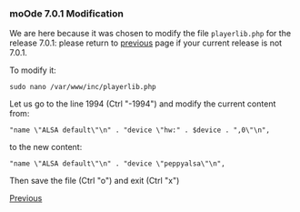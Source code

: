 ### moOde 7.0.1 Modification
We are here because it was chosen to modify the file ````playerlib.php```` for the release 7.0.1: please return to [previous](https://github.com/FdeAlexa/PeppyMeter_and_moOde/blob/main/2_moOde.md) page if your current release is not 7.0.1.

To modify it:
```
sudo nano /var/www/inc/playerlib.php
```
Let us go to the line 1994 (Ctrl "-1994")
and modify the current content from:
```
"name \"ALSA default\"\n" . "device \"hw:" . $device . ",0\"\n",
```
to the new content:
```
"name \"ALSA default\"\n" . "device \"peppyalsa\"\n",
```
Then save the file (Ctrl "o")
and exit (Ctrl "x")

[Previous](https://github.com/FdeAlexa/PeppyMeter_and_moOde/blob/main/2_moOde.md)
